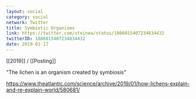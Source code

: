 ```yaml
---
layout: social
category: social
network: Twitter
title: Symbiotic Organisms
link: https://twitter.com/steinea/status/1086015407234834432
twitterID: 1086015407234834432
date: 2019-01-17
---
```


[[2019]] / [[Posting]]

"The lichen is an organism created by symbiosis"

<https://www.theatlantic.com/science/archive/2019/01/how-lichens-explain-and-re-explain-world/580681/>
